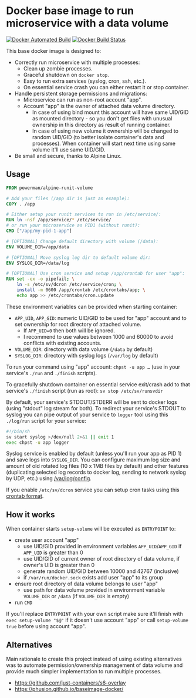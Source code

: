 # Docker base image to run microservice with a data volume
[![Docker Automated Build](https://img.shields.io/docker/automated/powerman/alpine-runit-volume.svg)](https://github.com/powerman/alpine-runit-volume)
[![Docker Build Status](https://img.shields.io/docker/build/powerman/alpine-runit-volume.svg)](https://hub.docker.com/r/powerman/alpine-runit-volume/)

This base docker image is designed to:

- Correctly run microservice with multiple processes:
  - Clean up zombie processes.
  - Graceful shutdown on `docker stop`.
  - Easy to run extra services (syslog, cron, ssh, etc.).
  - On essential service crash you can either restart it or stop
    container.
- Handle persistent storage permissions and migrations:
  - Microservice can run as non-root account "app".
  - Account "app" is the owner of attached data volume directory.
    - In case of using bind mount this account will have same UID/GID as
      mounted directory - so you don't get files with unusual ownership in
      this directory as result of running container.
    - In case of using new volume it ownership will be changed to random
      UID/GID (to better isolate container's data and processes). When
      container will start next time using same volume it'll use same
      UID/GID.
- Be small and secure, thanks to Alpine Linux.

## Usage

```Dockerfile
FROM powerman/alpine-runit-volume

# Add your files (/app dir is just an example):
COPY . /app

# Either setup your runit services to run in /etc/service/:
RUN ln -nsf /app/service/* /etc/service/
# or run your microservice as PID1 (without runit):
CMD ["/app/my-pid-1-app"]

# [OPTIONAL] Change default directory with volume (/data):
ENV VOLUME_DIR=/app/data

# [OPTIONAL] Move syslog log dir to default volume dir:
ENV SYSLOG_DIR=/data/log

# [OPTIONAL] Use cron service and setup /app/crontab for user "app":
RUN set -ex -o pipefail; \
    ln -s /etc/sv/dcron /etc/service/cron; \
    install -m 0600 /app/crontab /etc/crontabs/app; \
    echo app >> /etc/crontabs/cron.update
```

These environment variables can be provided when starting container:

- `APP_UID`, `APP_GID`: numeric UID/GID to be used for "app" account and
  to set ownership for root directory of attached volume.
  - If `APP_UID=0` then both will be ignored.
  - I recommend to use values between 1000 and 60000 to avoid conflicts
    with existing accounts.
- `VOLUME_DIR`: directory with data volume (`/data` by default)
- `SYSLOG_DIR`: directory with syslog logs (`/var/log` by default)

To run your command using "app" account: `chpst -u app …` (use in your
service's `./run` and `./finish` scripts).

To gracefully shutdown container on essential service exit/crash add to
that service's `./finish` script (run as root): `sv stop /etc/sv/runsvdir`

By default, your service's STDOUT/STDERR will be sent to docker logs
(using "stdout" log stream for both). To redirect your service's STDOUT to
syslog you can pipe output of your service to `logger` tool using this
`./log/run` script for your service:

```sh
#!/bin/sh
sv start syslog >/dev/null 2>&1 || exit 1
exec chpst -u app logger
```

Syslog service is enabled by default (unless you'll run your app as PID 1)
and save logs into `SYSLOG_DIR`. You can configure maximum log size and
amount of old rotated log files (10 x 1MB files by default) and other
features (duplicating selected log records to docker log, sending to
network syslog by UDP, etc.) using
[/var/log/config](http://smarden.org/runit/svlogd.8.html#sect6).

If you enable `/etc/sv/dcron` service you can setup cron tasks using this
[crontab format](https://github.com/dubiousjim/dcron/blob/master/crontab.markdown).

## How it works

When container starts `setup-volume` will be executed as `ENTRYPOINT` to:

- create user account "app"
  - use UID/GID provided in environment variables `APP_UID`/`APP_GID`
    if `APP_UID` is greater than 0
  - use UID/GID of current owner of root directory of data volume,
    if owner's UID is greater than 0
  - generate random UID/GID between 10000 and 42767 (inclusive)
  - if `/var/run/docker.sock` exists add user "app" to its group
- ensure root directory of data volume belongs to user "app"
  - use path for data volume provided in environment variable `VOLUME_DIR`
    or `/data` (if `VOLUME_DIR` is empty)
- run `CMD`

If you'll replace `ENTRYPOINT` with your own script make sure it'll finish
with `exec setup-volume "$@"` if it doesn't use account "app" or call
`setup-volume true` before using account "app".

## Alternatives

Main rationale to create this project instead of using existing
alternatives was to automate permission/ownership management of data
volume and provide much simpler implementation to run multiple processes.

- https://github.com/just-containers/s6-overlay
- https://phusion.github.io/baseimage-docker/
